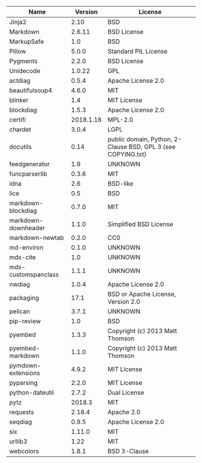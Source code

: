 | Name                | Version   | License                                                      |
|---------------------|-----------|--------------------------------------------------------------|
| Jinja2              | 2.10      | BSD                                                          |
| Markdown            | 2.6.11    | BSD License                                                  |
| MarkupSafe          | 1.0       | BSD                                                          |
| Pillow              | 5.0.0     | Standard PIL License                                         |
| Pygments            | 2.2.0     | BSD License                                                  |
| Unidecode           | 1.0.22    | GPL                                                          |
| actdiag             | 0.5.4     | Apache License 2.0                                           |
| beautifulsoup4      | 4.6.0     | MIT                                                          |
| blinker             | 1.4       | MIT License                                                  |
| blockdiag           | 1.5.3     | Apache License 2.0                                           |
| certifi             | 2018.1.18 | MPL-2.0                                                      |
| chardet             | 3.0.4     | LGPL                                                         |
| docutils            | 0.14      | public domain, Python, 2-Clause BSD, GPL 3 (see COPYING.txt) |
| feedgenerator       | 1.9       | UNKNOWN                                                      |
| funcparserlib       | 0.3.6     | MIT                                                          |
| idna                | 2.6       | BSD-like                                                     |
| lice                | 0.5       | BSD                                                          |
| markdown-blockdiag  | 0.7.0     | MIT                                                          |
| markdown-downheader | 1.1.0     | Simplified BSD License                                       |
| markdown-newtab     | 0.2.0     | CC0                                                          |
| md-environ          | 0.1.0     | UNKNOWN                                                      |
| mdx-cite            | 1.0       | UNKNOWN                                                      |
| mdx-customspanclass | 1.1.1     | UNKNOWN                                                      |
| nwdiag              | 1.0.4     | Apache License 2.0                                           |
| packaging           | 17.1      | BSD or Apache License, Version 2.0                           |
| pelican             | 3.7.1     | UNKNOWN                                                      |
| pip-review          | 1.0       | BSD                                                          |
| pyembed             | 1.3.3     | Copyright (c) 2013 Matt Thomson                              |
| pyembed-markdown    | 1.1.0     | Copyright (c) 2013 Matt Thomson                              |
| pymdown-extensions  | 4.9.2     | MIT License                                                  |
| pyparsing           | 2.2.0     | MIT License                                                  |
| python-dateutil     | 2.7.2     | Dual License                                                 |
| pytz                | 2018.3    | MIT                                                          |
| requests            | 2.18.4    | Apache 2.0                                                   |
| seqdiag             | 0.9.5     | Apache License 2.0                                           |
| six                 | 1.11.0    | MIT                                                          |
| urllib3             | 1.22      | MIT                                                          |
| webcolors           | 1.8.1     | BSD 3-Clause                                                 |
